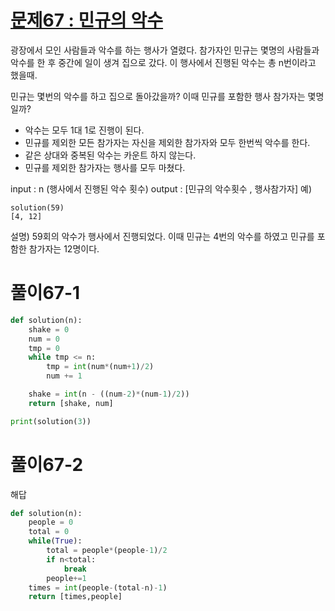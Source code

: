 # [문제67 : 민규의 악수](https://www.notion.so/67-0716719314ed4b8aa76e8b41b40d32c5)

광장에서 모인 사람들과 악수를 하는 행사가 열렸다.
참가자인 민규는 몇명의 사람들과 악수를 한 후 중간에 일이 생겨 집으로 갔다.
이 행사에서 진행된 악수는 총 n번이라고 했을때.

민규는 몇번의 악수를 하고 집으로 돌아갔을까?
이때 민규를 포함한 행사 참가자는 몇명일까?

- 악수는 모두 1대 1로 진행이 된다.
- 민규를 제외한 모든 참가자는 자신을 제외한 참가자와 모두 한번씩 악수를 한다.
- 같은 상대와 중복된 악수는 카운트 하지 않는다.
- 민규를 제외한 참가자는 행사를 모두 마쳤다.

input : n (행사에서 진행된 악수 횟수)
output : [민규의 악수횟수 , 행사참가자]
예)

    solution(59)
    [4, 12]

설명)
59회의 악수가 행사에서 진행되었다.
이때 민규는 4번의 악수를 하였고 민규를 포함한 참가자는 12명이다.

# 풀이67-1

``` python
def solution(n):
    shake = 0
    num = 0
    tmp = 0
    while tmp <= n:
        tmp = int(num*(num+1)/2)
        num += 1

    shake = int(n - ((num-2)*(num-1)/2))
    return [shake, num]

print(solution(3))
```
# 풀이67-2

해답

``` python
def solution(n):
    people = 0
    total = 0
    while(True):
        total = people*(people-1)/2
        if n<total:
            break
        people+=1
    times = int(people-(total-n)-1)
    return [times,people]
```